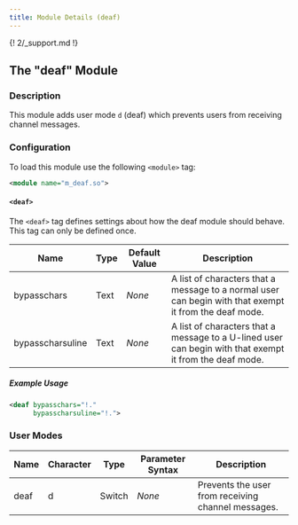 ```yaml
---
title: Module Details (deaf)
---
```


{! 2/_support.md !}

## The "deaf" Module

### Description

This module adds user mode `d` (deaf) which prevents users from receiving channel messages.

### Configuration

To load this module use the following `<module>` tag:

```xml
<module name="m_deaf.so">
```

#### `<deaf>`

The `<deaf>` tag defines settings about how the deaf module should behave. This tag can only be defined once.

Name             | Type | Default Value | Description
---------------- | ---- | ------------- | -----------
bypasschars      | Text | *None*        | A list of characters that a message to a normal user can begin with that exempt it from the deaf mode.
bypasscharsuline | Text | *None*        | A list of characters that a message to a U-lined user can begin with that exempt it from the deaf mode.

##### Example Usage

```xml
<deaf bypasschars="!."
      bypasscharsuline="!.">
```

### User Modes

Name | Character | Type   | Parameter Syntax | Description
---- | --------- | ------ | ---------------- | -----------
deaf | d         | Switch | *None*           | Prevents the user from receiving channel messages.
